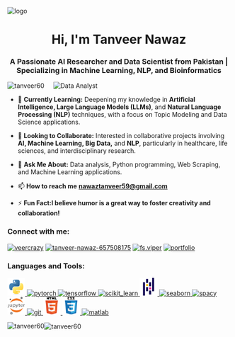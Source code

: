 ![logo](https://github.com/Tanveer60/Tanveer60/blob/main/Banner.png)
<h1 align="center">Hi, I'm Tanveer Nawaz</h1>
<h3 align="center">A Passionate AI Researcher and Data Scientist from Pakistan | Specializing in Machine Learning, NLP, and Bioinformatics</h3>

<img align="right" alt="Data Analyst" width="400" src="https://assets-global.website-files.com/5c19020c997c25514d17d86f/614b7e249dbe1c69fad3a0f5_Analytics.gif">

<p align="left"> <img src="https://komarev.com/ghpvc/?username=tanveer60&label=Profile%20views&color=0e75b6&style=flat" alt="tanveer60" /> </p>

- 🌱 **Currently Learning:** Deepening my knowledge in **Artificial Intelligence, Large Language Models (LLMs)**, and **Natural Language Processing (NLP)** techniques, with a focus on Topic Modeling and Data Science applications.

- 👯 **Looking to Collaborate:** Interested in collaborative projects involving **AI, Machine Learning, Big Data,** and **NLP**, particularly in healthcare, life sciences, and interdisciplinary research.

- 💬 **Ask Me About:** Data analysis, Python programming, Web Scraping, and Machine Learning applications.
  
- 📫 **How to reach me** **nawaztanveer59@gmail.com**

- ⚡ **Fun Fact:I believe humor is a great way to foster creativity and collaboration!**

<h3 align="left">Connect with me:</h3>
<p align="left">
<a href="https://twitter.com/veercrazy" target="blank"><img align="center" src="https://raw.githubusercontent.com/rahuldkjain/github-profile-readme-generator/master/src/images/icons/Social/twitter.svg" alt="veercrazy" height="30" width="40" /></a>
<a href="https://linkedin.com/in/tanveer-nawaz-657508175" target="blank"><img align="center" src="https://raw.githubusercontent.com/rahuldkjain/github-profile-readme-generator/master/src/images/icons/Social/linked-in-alt.svg" alt="tanveer-nawaz-657508175" height="30" width="40" /></a>
<a href="https://instagram.com/fs.viper" target="blank"><img align="center" src="https://raw.githubusercontent.com/rahuldkjain/github-profile-readme-generator/master/src/images/icons/Social/instagram.svg" alt="fs.viper" height="30" width="40" /></a>
<a href="https://nawaztanveer5.wordpress.com/" target="blank"><img align="center" src="https://raw.githubusercontent.com/rahuldkjain/github-profile-readme-generator/master/src/images/icons/Social/rss.svg" alt="portfolio" height="30" width="40" /></a>
</p>

<h3 align="left">Languages and Tools:</h3>
<p align="left"> 
<a href="https://www.python.org" target="_blank" rel="noreferrer"> <img src="https://raw.githubusercontent.com/devicons/devicon/master/icons/python/python-original.svg" alt="python" width="40" height="40"/> </a>
<a href="https://pytorch.org/" target="_blank" rel="noreferrer"> <img src="https://www.vectorlogo.zone/logos/pytorch/pytorch-icon.svg" alt="pytorch" width="40" height="40"/> </a>
<a href="https://www.tensorflow.org" target="_blank" rel="noreferrer"> <img src="https://www.vectorlogo.zone/logos/tensorflow/tensorflow-icon.svg" alt="tensorflow" width="40" height="40"/> </a>
<a href="https://scikit-learn.org/" target="_blank" rel="noreferrer"> <img src="https://upload.wikimedia.org/wikipedia/commons/0/05/Scikit_learn_logo_small.svg" alt="scikit_learn" width="40" height="40"/> </a>
<a href="https://pandas.pydata.org/" target="_blank" rel="noreferrer"> <img src="https://raw.githubusercontent.com/devicons/devicon/2ae2a900d2f041da66e950e4d48052658d850630/icons/pandas/pandas-original.svg" alt="pandas" width="40" height="40"/> </a>
<a href="https://seaborn.pydata.org/" target="_blank" rel="noreferrer"> <img src="https://seaborn.pydata.org/_images/logo-mark-lightbg.svg" alt="seaborn" width="40" height="40"/> </a>
<a href="https://spacy.io/" target="_blank" rel="noreferrer"> <img src="https://upload.wikimedia.org/wikipedia/commons/8/88/SpaCy_logo.svg" alt="spacy" width="40" height="40"/> </a>
<a href="https://jupyter.org/" target="_blank" rel="noreferrer"> <img src="https://raw.githubusercontent.com/devicons/devicon/master/icons/jupyter/jupyter-original-wordmark.svg" alt="jupyter" width="40" height="40"/> </a>
<a href="https://git-scm.com/" target="_blank" rel="noreferrer"> <img src="https://www.vectorlogo.zone/logos/git-scm/git-scm-icon.svg" alt="git" width="40" height="40"/> </a>
<a href="https://www.w3.org/html/" target="_blank" rel="noreferrer"> <img src="https://raw.githubusercontent.com/devicons/devicon/master/icons/html5/html5-original-wordmark.svg" alt="html5" width="40" height="40"/> </a>
<a href="https://www.w3schools.com/css/" target="_blank" rel="noreferrer"> <img src="https://raw.githubusercontent.com/devicons/devicon/master/icons/css3/css3-original-wordmark.svg" alt="css3" width="40" height="40"/> </a>
<a href="https://www.mathworks.com/" target="_blank" rel="noreferrer"> <img src="https://upload.wikimedia.org/wikipedia/commons/2/21/Matlab_Logo.png" alt="matlab" width="40" height="40"/> </a>
</p>

<p><img align="left" src="https://github-readme-stats.vercel.app/api/top-langs?username=tanveer60&show_icons=true&locale=en&layout=compact&title_color=ffffff&text_color=ffffff&bg_color=0D1117" alt="tanveer60" /></p>

<p><img align="center" src="https://github-readme-streak-stats.herokuapp.com/?user=tanveer60&" alt="tanveer60" /></p>

